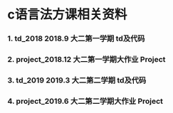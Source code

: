 ﻿# c语言法方课相关资料

### 1. td_2018    2018.9   大二第一学期 td及代码
### 2. project_2018.12     大二第一学期大作业 Project

### 3. td_2019    2019.3   大二第二学期 td及代码
### 4. project_2019.6       大二第二学期大作业 Project

